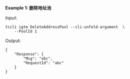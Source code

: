 **Example 1: 删除地址池**



Input: 

```
tccli igtm DeleteAddressPool --cli-unfold-argument  \
    --PoolId 1
```

Output: 
```
{
    "Response": {
        "Msg": "abc",
        "RequestId": "abc"
    }
}
```

